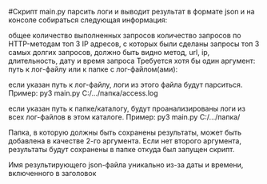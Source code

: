#Скрипт main.py парсить логи и выводит результат в формате json и на консоле собираться следующая информация:

общее количество выполненных запросов
количество запросов по HTTP-методам
топ 3 IP адресов, с которых были сделаны запросы
топ 3 самых долгих запросов, должно быть видно метод, url, ip, длительность, дату и время запроса
Требуется хотя бы один аргумент: путь к лог-файлу или к папке с лог-файлом(ами):

если указан путь к лог-файлу, логи из этого файла будут парситься. Пример: py3 main.py C:/.../папка/access.log

если указан путь к папке/каталогу, будут проанализированы логи из всех лог-файлов в этом каталоге. Пример: py3 main.py C:/.../папка/

Папка, в которую должны быть сохранены результаты, может быть добавлена в качестве 2-го аргумента. Если нет второго аргумента, результаты будут сохранены в папке откуда был запущен скрипт.

Имя результирующего json-файла уникально из-за даты и времени, включенного в заголовок

